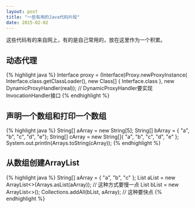 ```yaml
---
layout: post
title: "一些有用的Java代码片段"
date: 2015-02-02
---
```

这些代码有的来自网上，有的是自己常用的，放在这里作为一个积累。

## 动态代理
{% highlight java %}
Interface proxy = (Interface)Proxy.newProxyInstance(
  Interface.class.getClassLoader(),
  new Class[] { Interface.class },
  new DynamicProxyHandler(real)); // DynamicProxyHandler要实现InvocationHandler接口
{% endhighlight %}
## 声明一个数组和打印一个数组
{% highlight java %}
String[] aArray = new String[5];
String[] bArray = { "a", "b", "c", "d", "e"};
String[] cArray = new String[]{ "a", "b", "c", "d", "e" };
System.out.println(Arrays.toString(cArray));
{% endhighlight %}
## 从数组创建ArrayList
{% highlight java %}
String[] aArray = { "a", "b", "c" };
List<String> aList = new ArrayList<>(Arrays.asList(aArray)); // 这种方式要慢一点
List<String> bList = new ArrayList<>();
Collections.addAll(bList, aArray); // 这种要快点
{% endhighlight %}
